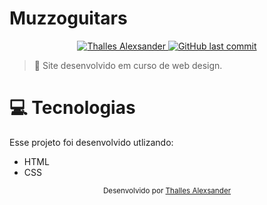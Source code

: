# Muzzoguitars
<p align="center">	
   <a href="https://www.linkedin.com/in/thalles-alexsander-faria-muzzo-76baa41a9/">
      <img alt="Thalles Alexsander" src="https://img.shields.io/badge/-Thalles Alexsander-FF8000?style=flat&logo=Linkedin&logoColor=white" />
  </a>

  <a href="https://github.com/Alezuzzo/insta-front-followers-bbb/commits/main">
    <img alt="GitHub last commit" src="https://img.shields.io/github/last-commit/Alezuzzo/Muzzoguitars?color=FF8000">
  </a>
  
  > :rocket: Site desenvolvido em curso de web design.
  
  # :computer: Tecnologias
  Esse projeto foi desenvolvido utlizando:

  * HTML
  * CSS
  
  <div align="center">
  <sub>Desenvolvido por
    <a href="https://github.com/Alezuzzo">Thalles Alexsander</a> 
  </sub>
  </div>
  
  

</p>
